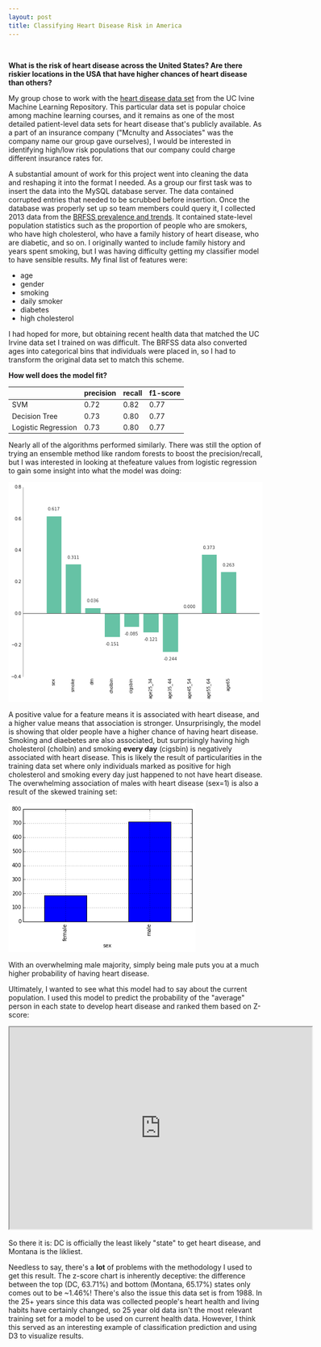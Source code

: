 ```yaml
---
layout: post
title: Classifying Heart Disease Risk in America
---
```

<br>

**What is the risk of heart disease across the United States? Are there riskier locations in the USA that have higher chances of heart disease than others?**

My group chose to work with the [heart disease data set](https://archive.ics.uci.edu/ml/datasets/Heart+Disease) from the UC Ivine Machine Learning Repository. This particular data set is popular choice among machine learning courses, and it remains as one of the most detailed patient-level data sets for heart disease that's publicly available. As a part of an insurance company ("Mcnulty and Associates" was the company name our group gave ourselves), I would be interested in identifying high/low risk populations that our company could charge different insurance rates for. 

A substantial amount of work for this project went into cleaning the data and reshaping it into the format I needed. As a group our first task was to insert the data into the MySQL database server. The data contained corrupted entries that needed to be scrubbed before insertion. Once the database was properly set up so team members could query it, I collected 2013 data from the [BRFSS prevalence and trends](http://apps.nccd.cdc.gov/brfss/index.asp). It contained state-level population statistics such as the proportion of people who are smokers, who have high cholesterol, who have a family history of heart disease, who are diabetic, and so on. I originally wanted to include family history and years spent smoking, but I was having difficulty getting my classifier model to have sensible results. My final list of features were:

* age
* gender
* smoking
* daily smoker
* diabetes
* high cholesterol

I had hoped for more, but obtaining recent health data that matched the UC Irvine data set I trained on was difficult. The BRFSS data also converted ages into categorical bins that individuals were placed in, so I had to transform the original data set to match this scheme.

**How well does the model fit?**


|                     | precision | recall | f1-score | 
|---------------------|-----------|--------|----------|
| SVM                 | 0.72      | 0.82   | 0.77     |
| Decision Tree       | 0.73      | 0.80   | 0.77     |
| Logistic Regression | 0.73      | 0.80   | 0.77     |

Nearly all of the algorithms performed similarly. There was still the option of trying an ensemble method like random forests to boost the precision/recall, but I was interested in looking at thefeature values from logistic regression to gain some insight into what the model was doing:

![logres features](https://raw.githubusercontent.com/heart-disease-left-team/common_repo/master/jeff/mcnulty1v2.png)

A positive value for a feature means it is associated with heart disease, and a higher value means that association is stronger. Unsurprisingly, the model is showing that older people have a higher chance of having heart disease. Smoking and diaebetes are also associated, but surprisingly having high cholesterol (cholbin) and smoking **every day** (cigsbin) is negatively associated with heart disease. This is likely the result of particularities in the training data set where only individuals marked as positive for high cholesterol and smoking every day just happened to not have heart disease. The overwhelming association of males with heart disease (sex=1) is also a result of the skewed training set: 

![fvm](https://raw.githubusercontent.com/heart-disease-left-team/common_repo/master/jeff/mcnulty3.png)

With an overwhelming male majority, simply being male puts you at a much higher probability of having heart disease.

Ultimately, I wanted to see what this model had to say about the current population. I used this model to predict the probability of the "average" person in each state to develop heart disease and ranked them based on Z-score:

<iframe src="http://104.131.124.104/states" width="600" height="400" marginwidth="=" marginheight="0" scrolling="yes"></iframe>

So there it is: DC is officially the least likely "state" to get heart disease, and Montana is the likliest.

Needless to say, there's a **lot** of problems with the methodology I used to get this result. The z-score chart is inherently deceptive: the difference between the top (DC, 63.71%) and bottom (Montana, 65.17%) states only comes out to be ~1.46%! There's also the issue this data set is from 1988. In the 25+ years since this data was collected people's heart health and living habits have certainly changed, so 25 year old data isn't the most relevant training set for a model to be used on current health data. However, I think this served as an interesting example of classification prediction and using D3 to visualize results. 
